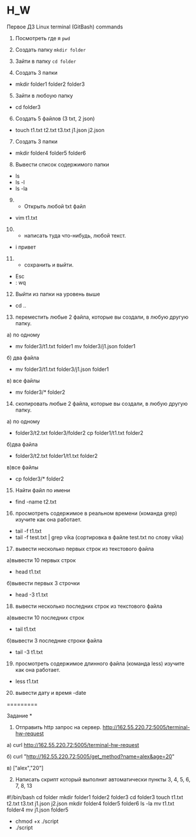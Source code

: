 # H_W
Первое ДЗ 
Linux terminal (GitBash) commands

1) Посмотреть где я
 `pwd`
 
2) Создать папку 
`mkdir folder`

3) Зайти в папку
`cd folder`

4) Создать 3 папки 
+ mkdir folder1 folder2 folder3

5) Зайти в любоую папку
+ cd folder3

6) Создать 5 файлов (3 txt, 2 json)  
+ touch t1.txt t2.txt t3.txt j1.json j2.json

7) Создать 3 папки 
+ mkdir folder4 folder5 folder6

8. Вывести список содержимого папки 
+ ls
+ ls -l
+ ls -la

9) + Открыть любой txt файл 
+ vim t1.txt

10) + написать туда что-нибудь, любой текст. 
+ i привет

11) + сохранить и выйти.  
+ Esc 
+ : wq 

12) Выйти из папки на уровень выше 
+ cd ..

13) переместить любые 2 файла, которые вы создали, в любую другую папку.

а) по одному

+ mv folder3/t1.txt folder1
mv folder3/j1.json folder1

б) два файла

+ mv folder3/t1.txt folder3/j1.json folder1

в) все файлы

+ mv folder3/* folder2

14) скопировать любые 2 файла, которые вы создали, в любую другую папку. 

а) по одному

+  folder3/t2.txt folder3/folder2
cp folder1/t1.txt folder2

б)два файла

+  folder3/t2.txt folder1/t1.txt folder2

в)все файлы

+ cp folder3/* folder2

15) Найти файл по имени
+ find -name t2.txt

16) просмотреть содержимое в реальном времени (команда grep) изучите как она работает.
+ tail -f t1.txt
+ tail -f test.txt | grep vika  (сортировка в файле test.txt по слову vika)

17) вывести несколько первых строк из текстового файла

а)вывести 10 первых строк

+ head t1.txt

б)вывести первых 3 строчки

+ head -3 t1.txt

18) вывести несколько последних строк из текстового файла

а)вывести 10 последних строк

+ tail t1.txt

б)вывести 3 последние строки файла

+ tail -3 t1.txt

19) просмотреть содержимое длинного файла (команда less) изучите как она работает.
+ less t1.txt

20) вывести дату и время -date

=========

Задание *

1) Отправить http запрос на сервер. http://162.55.220.72:5005/terminal-hw-request

а) curl http://162.55.220.72:5005/terminal-hw-request

б) curl "http://162.55.220.72:5005/get_method?name=alex&age=20"

в) ["alex","20"]

2) Написать скрипт который выполнит автоматически пункты 3, 4, 5, 6, 7, 8, 13

#!/bin/bash
cd folder
mkdir folder1 folder2 folder3
cd folder3
touch t1.txt t2.txt t3.txt j1.json j2.json
mkdir folder4 folder5 folder6
ls -la
mv t1.txt folder4
mv j1.json folder5

+ chmod +x ./script
+ ./script
